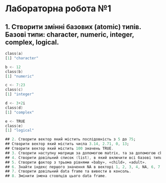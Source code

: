 # Лабораторна робота №1
## 1. Створити змінні базових (atomic) типів. Базові типи: character, numeric, integer, complex, logical.

```a <- "a"
class(a)
[1] "character"

b <- 12
class(b)
[1] "numeric"

c <- 7:23
class(c)
[1] "integer"

d <- 3+2i
class(d)
[1] "complex"

e <- TRUE
class(e)
[1] "logical"

## 2. Створити вектор який містить послідовність з 5 до 75;
## Створити вектор який містить числа 3.14, 2.71, 0, 13;
## Створити вектор який містить 100 значень TRUE.
## 3. Створити наступну матрицю за допомогою matrix, та за допомогою cbind або rbind.
## 4. Створити довільний список (list), в який включити всі базові типи.
## 5. Створити фактор з трьома рівнями «baby», «child», «adult».
## 6. Знайти індекс першого значення NA в векторі 1, 2, 3, 4, NA, 6, 7, NA, 9, NA, 11 та найти кількість значень NA.
## 7. Створити довільний data frame та вивести в консоль.
## 8. Змінити імена стовпців цього data frame.
